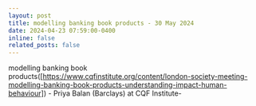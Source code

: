 ```yaml
---
layout: post
title: modelling banking book products - 30 May 2024
date: 2024-04-23 07:59:00-0400
inline: false
related_posts: false
---
```


modelling banking book products([https://www.cqfinstitute.org/content/london-society-meeting-modelling-banking-book-products-understanding-impact-human-behaviour]) - Priya Balan (Barclays) at CQF Institute-
